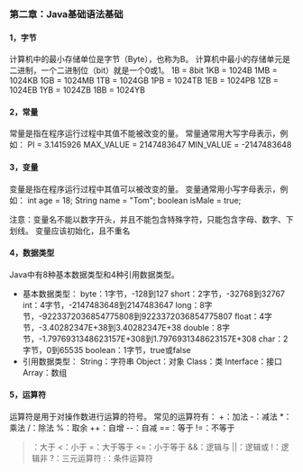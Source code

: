### 第二章：Java基础语法基础
#### 1，字节
 计算机中的最小存储单位是字节（Byte），也称为B。
 计算机中最小的存储单元是二进制，一个二进制位（bit）就是一个0或1。
 1B = 8bit
 1KB = 1024B
 1MB = 1024KB
 1GB = 1024MB
 1TB = 1024GB
 1PB = 1024TB
 1EB = 1024PB
 1ZB = 1024EB
 1YB = 1024ZB
 1BB = 1024YB	

#### 2，常量
 常量是指在程序运行过程中其值不能被改变的量。
 常量通常用大写字母表示，例如：
 PI = 3.1415926
 MAX_VALUE = 2147483647
 MIN_VALUE = -2147483648

#### 3，变量
 变量是指在程序运行过程中其值可以被改变的量。
 变量通常用小写字母表示，例如：
 int age = 18;
 String name = "Tom";
 boolean isMale = true;

注意：变量名不能以数字开头，并且不能包含特殊字符，只能包含字母、数字、下划线。
变量应该初始化，且不重名

#### 4，数据类型
 Java中有8种基本数据类型和4种引用数据类型。
 * 基本数据类型：
 byte：1字节，-128到127
 short：2字节，-32768到32767
 int：4字节，-2147483648到2147483647
 long：8字节，-9223372036854775808到9223372036854775807
 float：4字节，-3.40282347E+38到3.40282347E+38
 double：8字节，-1.7976931348623157E+308到1.7976931348623157E+308
 char：2字节，0到65535
 boolean：1字节，true或false
 * 引用数据类型：
 String：字符串
 Object：对象
 Class：类
 Interface：接口
 Array：数组

#### 5，运算符
 运算符是用于对操作数进行运算的符号。
 常见的运算符有：
 +：加法
 -：减法
 *：乘法
 /：除法
 %：取余
 ++：自增
 --：自减
 ==：等于
 !=：不等于
 >：大于
 <：小于
 >=：大于等于
 <=：小于等于
 &&：逻辑与
 ||：逻辑或
 !：逻辑非
 ?：三元运算符
 :：条件运算符